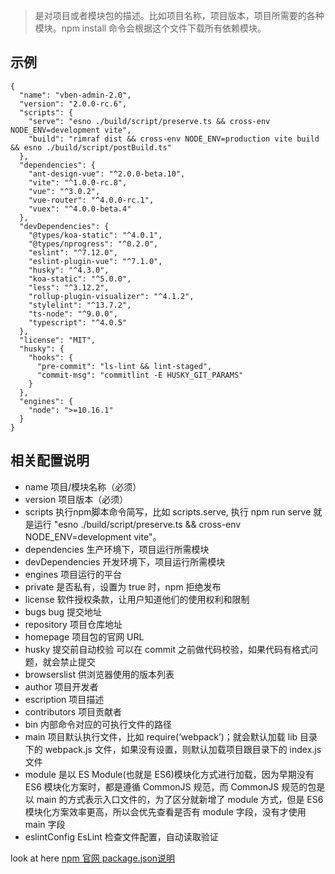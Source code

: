 
> 是对项目或者模块包的描述。比如项目名称，项目版本，项目所需要的各种模块。npm install 命令会根据这个文件下载所有依赖模块。

## 示例
```
{
  "name": "vben-admin-2.0",
  "version": "2.0.0-rc.6",
  "scripts": {
    "serve": "esno ./build/script/preserve.ts && cross-env NODE_ENV=development vite",
    "build": "rimraf dist && cross-env NODE_ENV=production vite build && esno ./build/script/postBuild.ts"
  },
  "dependencies": {
    "ant-design-vue": "^2.0.0-beta.10",
    "vite": "^1.0.0-rc.8",
    "vue": "^3.0.2",
    "vue-router": "^4.0.0-rc.1",
    "vuex": "^4.0.0-beta.4"
  },
  "devDependencies": {
    "@types/koa-static": "^4.0.1",
    "@types/nprogress": "^0.2.0",
    "eslint": "^7.12.0",
    "eslint-plugin-vue": "^7.1.0",
    "husky": "^4.3.0",
    "koa-static": "^5.0.0",
    "less": "^3.12.2",
    "rollup-plugin-visualizer": "^4.1.2",
    "stylelint": "^13.7.2",
    "ts-node": "^9.0.0",
    "typescript": "^4.0.5"
  },
  "license": "MIT",
  "husky": {
    "hooks": {
      "pre-commit": "ls-lint && lint-staged",
      "commit-msg": "commitlint -E HUSKY_GIT_PARAMS"
    }
  },
  "engines": {
    "node": ">=10.16.1"
  }
}
```
## 相关配置说明
* name 项目/模块名称（必须）
* version 项目版本（必须）
* scripts 执行npm脚本命令简写，比如 scripts.serve, 执行 npm run serve 就是运行 "esno ./build/script/preserve.ts && cross-env NODE_ENV=development vite"。
* dependencies 生产环境下，项目运行所需模块
* devDependencies 开发环境下，项目运行所需模块
* engines 项目运行的平台
* private 是否私有，设置为 true 时，npm 拒绝发布
* license 软件授权条款，让用户知道他们的使用权利和限制
* bugs bug 提交地址
* repository 项目仓库地址
* homepage 项目包的官网 URL
* husky 提交前自动校验 可以在 commit 之前做代码校验，如果代码有格式问题，就会禁止提交
* browserslist 供浏览器使用的版本列表
* author 项目开发者
* escription 项目描述
* contributors 项目贡献者
* bin 内部命令对应的可执行文件的路径
* main 项目默认执行文件，比如 require(‘webpack’)；就会默认加载 lib 目录下的 webpack.js 文件，如果没有设置，则默认加载项目跟目录下的 index.js 文件
* module 是以 ES Module(也就是 ES6)模块化方式进行加载，因为早期没有 ES6 模块化方案时，都是遵循 CommonJS 规范，而 CommonJS 规范的包是以 main 的方式表示入口文件的，为了区分就新增了 module 方式，但是 ES6 模块化方案效率更高，所以会优先查看是否有 module 字段，没有才使用 main 字段
* eslintConfig EsLint 检查文件配置，自动读取验证

look at here [npm 官网 package.json说明](http://caibaojian.com/npm/files/package.json.html)